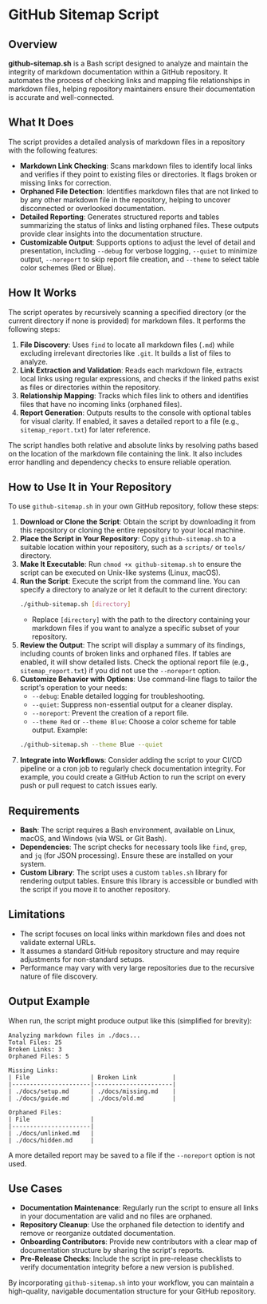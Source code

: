 # GitHub Sitemap Script

## Overview

**github-sitemap.sh** is a Bash script designed to analyze and maintain the integrity of markdown documentation within a GitHub repository. It automates the process of checking links and mapping file relationships in markdown files, helping repository maintainers ensure their documentation is accurate and well-connected.

## What It Does

The script provides a detailed analysis of markdown files in a repository with the following features:

- **Markdown Link Checking**: Scans markdown files to identify local links and verifies if they point to existing files or directories. It flags broken or missing links for correction.
- **Orphaned File Detection**: Identifies markdown files that are not linked to by any other markdown file in the repository, helping to uncover disconnected or overlooked documentation.
- **Detailed Reporting**: Generates structured reports and tables summarizing the status of links and listing orphaned files. These outputs provide clear insights into the documentation structure.
- **Customizable Output**: Supports options to adjust the level of detail and presentation, including `--debug` for verbose logging, `--quiet` to minimize output, `--noreport` to skip report file creation, and `--theme` to select table color schemes (Red or Blue).

## How It Works

The script operates by recursively scanning a specified directory (or the current directory if none is provided) for markdown files. It performs the following steps:

1. **File Discovery**: Uses `find` to locate all markdown files (`.md`) while excluding irrelevant directories like `.git`. It builds a list of files to analyze.
2. **Link Extraction and Validation**: Reads each markdown file, extracts local links using regular expressions, and checks if the linked paths exist as files or directories within the repository.
3. **Relationship Mapping**: Tracks which files link to others and identifies files that have no incoming links (orphaned files).
4. **Report Generation**: Outputs results to the console with optional tables for visual clarity. If enabled, it saves a detailed report to a file (e.g., `sitemap_report.txt`) for later reference.

The script handles both relative and absolute links by resolving paths based on the location of the markdown file containing the link. It also includes error handling and dependency checks to ensure reliable operation.

## How to Use It in Your Repository

To use `github-sitemap.sh` in your own GitHub repository, follow these steps:

1. **Download or Clone the Script**: Obtain the script by downloading it from this repository or cloning the entire repository to your local machine.
2. **Place the Script in Your Repository**: Copy `github-sitemap.sh` to a suitable location within your repository, such as a `scripts/` or `tools/` directory.
3. **Make It Executable**: Run `chmod +x github-sitemap.sh` to ensure the script can be executed on Unix-like systems (Linux, macOS).
4. **Run the Script**: Execute the script from the command line. You can specify a directory to analyze or let it default to the current directory:
   ```bash
   ./github-sitemap.sh [directory]
   ```
   - Replace `[directory]` with the path to the directory containing your markdown files if you want to analyze a specific subset of your repository.
5. **Review the Output**: The script will display a summary of its findings, including counts of broken links and orphaned files. If tables are enabled, it will show detailed lists. Check the optional report file (e.g., `sitemap_report.txt`) if you did not use the `--noreport` option.
6. **Customize Behavior with Options**: Use command-line flags to tailor the script's operation to your needs:
   - `--debug`: Enable detailed logging for troubleshooting.
   - `--quiet`: Suppress non-essential output for a cleaner display.
   - `--noreport`: Prevent the creation of a report file.
   - `--theme Red` or `--theme Blue`: Choose a color scheme for table output.
   Example:
   ```bash
   ./github-sitemap.sh --theme Blue --quiet
   ```
7. **Integrate into Workflows**: Consider adding the script to your CI/CD pipeline or a cron job to regularly check documentation integrity. For example, you could create a GitHub Action to run the script on every push or pull request to catch issues early.

## Requirements

- **Bash**: The script requires a Bash environment, available on Linux, macOS, and Windows (via WSL or Git Bash).
- **Dependencies**: The script checks for necessary tools like `find`, `grep`, and `jq` (for JSON processing). Ensure these are installed on your system.
- **Custom Library**: The script uses a custom `tables.sh` library for rendering output tables. Ensure this library is accessible or bundled with the script if you move it to another repository.

## Limitations

- The script focuses on local links within markdown files and does not validate external URLs.
- It assumes a standard GitHub repository structure and may require adjustments for non-standard setups.
- Performance may vary with very large repositories due to the recursive nature of file discovery.

## Output Example

When run, the script might produce output like this (simplified for brevity):

```
Analyzing markdown files in ./docs...
Total Files: 25
Broken Links: 3
Orphaned Files: 5

Missing Links:
| File                 | Broken Link          |
|----------------------|----------------------|
| ./docs/setup.md      | ./docs/missing.md    |
| ./docs/guide.md      | ./docs/old.md        |

Orphaned Files:
| File                 |
|----------------------|
| ./docs/unlinked.md   |
| ./docs/hidden.md     |
```

A more detailed report may be saved to a file if the `--noreport` option is not used.

## Use Cases

- **Documentation Maintenance**: Regularly run the script to ensure all links in your documentation are valid and no files are orphaned.
- **Repository Cleanup**: Use the orphaned file detection to identify and remove or reorganize outdated documentation.
- **Onboarding Contributors**: Provide new contributors with a clear map of documentation structure by sharing the script's reports.
- **Pre-Release Checks**: Include the script in pre-release checklists to verify documentation integrity before a new version is published.

By incorporating `github-sitemap.sh` into your workflow, you can maintain a high-quality, navigable documentation structure for your GitHub repository.
